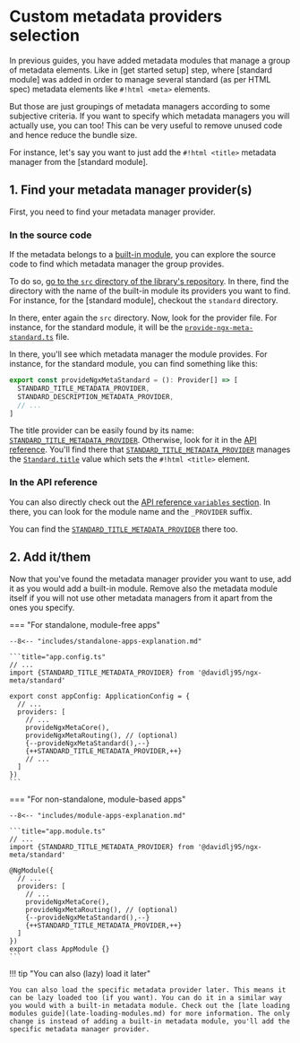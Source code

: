 # Custom metadata providers selection

In previous guides, you have added metadata modules that manage a group of metadata elements. Like in [get started setup] step, where [standard module] was added in order to manage several standard (as per HTML spec) metadata elements like `#!html <meta>` elements.

But those are just groupings of metadata managers according to some subjective criteria. If you want to specify which metadata managers you will actually use, you can too! This can be very useful to remove unused code and hence reduce the bundle size.

For instance, let's say you want to just add the `#!html <title>` metadata manager from the [standard module].

## 1. Find your metadata manager provider(s)

First, you need to find your metadata manager provider.

### In the source code

If the metadata belongs to a [built-in module](../built-in-modules/index.md), you can explore the source code to find which metadata manager the group provides.

To do so, [go to the `src` directory of the library's repository](https://github.com/davidlj95/ngx/tree/main/projects/ngx-meta/src). In there, find the directory with the name of the built-in module its providers you want to find. For instance, for the [standard module], checkout the `standard` directory.

In there, enter again the `src` directory. Now, look for the provider file. For instance, for the standard module, it will be the [`provide-ngx-meta-standard.ts`](https://github.com/davidlj95/ngx/blob/main/projects/ngx-meta/src/standard/src/provide-ngx-meta-standard.ts) file.

In there, you'll see which metadata manager the module provides. For instance, for the standard module, you can find something like this:

```typescript
export const provideNgxMetaStandard = (): Provider[] => [
  STANDARD_TITLE_METADATA_PROVIDER,
  STANDARD_DESCRIPTION_METADATA_PROVIDER,
  // ...
]
```

The title provider can be easily found by its name: [`STANDARD_TITLE_METADATA_PROVIDER`](ngx-meta.standard_title_metadata_provider.md). Otherwise, look for it in the [API reference](ngx-meta.md). You'll find there that [`STANDARD_TITLE_METADATA_PROVIDER`](ngx-meta.standard_title_metadata_provider.md) manages the [`Standard.title`](ngx-meta.standard.title.md) value which sets the `#!html <title>` element.

### In the API reference

You can also directly check out the [API reference `variables` section](ngx-meta.md#variables). In there, you can look for the module name and the `_PROVIDER` suffix.

You can find the [`STANDARD_TITLE_METADATA_PROVIDER`](ngx-meta.standard_title_metadata_provider.md) there too.

## 2. Add it/them

Now that you've found the metadata manager provider you want to use, add it as you would add a built-in module. Remove also the metadata module itself if you will not use other metadata managers from it apart from the ones you specify.

=== "For standalone, module-free apps"

    --8<-- "includes/standalone-apps-explanation.md"

    ```title="app.config.ts"
    // ...
    import {STANDARD_TITLE_METADATA_PROVIDER} from '@davidlj95/ngx-meta/standard'

    export const appConfig: ApplicationConfig = {
      // ...
      providers: [
        // ...
        provideNgxMetaCore(),
        provideNgxMetaRouting(), // (optional)
        {--provideNgxMetaStandard(),--}
        {++STANDARD_TITLE_METADATA_PROVIDER,++}
        // ...
      ]
    })
    ```

=== "For non-standalone, module-based apps"

    --8<-- "includes/module-apps-explanation.md"

    ```title="app.module.ts"
    // ...
    import {STANDARD_TITLE_METADATA_PROVIDER} from '@davidlj95/ngx-meta/standard'

    @NgModule({
      // ...
      providers: [
        // ...
        provideNgxMetaCore(),
        provideNgxMetaRouting(), // (optional)
        {--provideNgxMetaStandard(),--}
        {++STANDARD_TITLE_METADATA_PROVIDER,++}
      ]
    })
    export class AppModule {}
    ```

!!! tip "You can also (lazy) load it later"

    You can also load the specific metadata provider later. This means it can be lazy loaded too (if you want). You can do it in a similar way you would with a built-in metadata module. Check out the [late loading modules guide](late-loading-modules.md) for more information. The only change is instead of adding a built-in metadata module, you'll add the specific metadata manager provider.
